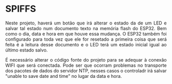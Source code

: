 <h1>SPIFFS</h1>
<p align=justify>Neste projeto, haverá um botão que irá alterar o estado da de um LED e salvar tal estado num documento texto na memória flash do ESP32. Bem como o dia, data e hora em que houve essa mudança. O ESP32 também foi configurado para toda vez que ele for resetado a primeira coisa que será feita é a leitura desse documento e o LED terá um estado inicial igual ao último estado salvo.</p>
<p align=justify>É necessário alterar o código fonte do projeto para se adequar à conexão WIFI que será conectada. Pode ser que ocorram problemas no transporte dos pacotes de dados do servidor NTP, nesses casos o controladr irá salvar "unable to save date and time" no lugar da data e hora.</p>
